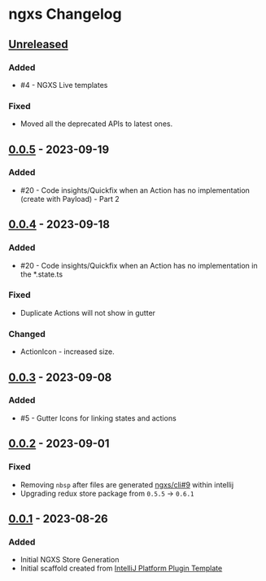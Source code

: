 <!-- Keep a Changelog guide -> https://keepachangelog.com -->

# ngxs Changelog

## [Unreleased]
### Added
- #4 - NGXS Live templates 

### Fixed
- Moved all the deprecated APIs to latest ones.

## [0.0.5] - 2023-09-19

### Added

- #20 - Code insights/Quickfix when an Action has no implementation (create with Payload) - Part 2

## [0.0.4] - 2023-09-18

### Added

- #20 - Code insights/Quickfix when an Action has no implementation in the *.state.ts

### Fixed

- Duplicate Actions will not show in gutter

### Changed

- ActionIcon - increased size.

## [0.0.3] - 2023-09-08

### Added

- #5 - Gutter Icons for linking states and actions

## [0.0.2] - 2023-09-01

### Fixed

- Removing `nbsp` after files are generated [ngxs/cli#9](https://github.com/ngxs/cli/issues/9) within intellij
- Upgrading redux store package from `0.5.5` -> `0.6.1`

## [0.0.1] - 2023-08-26

### Added

- Initial NGXS Store Generation
- Initial scaffold created from [IntelliJ Platform Plugin Template](https://github.com/JetBrains/intellij-platform-plugin-template)

[Unreleased]: https://github.com/dinbtechit/ngxs/compare/v0.0.5...HEAD
[0.0.5]: https://github.com/dinbtechit/ngxs/compare/v0.0.4...v0.0.5
[0.0.4]: https://github.com/dinbtechit/ngxs/compare/v0.0.3...v0.0.4
[0.0.3]: https://github.com/dinbtechit/ngxs/compare/v0.0.2...v0.0.3
[0.0.2]: https://github.com/dinbtechit/ngxs/compare/v0.0.1...v0.0.2
[0.0.1]: https://github.com/dinbtechit/ngxs/commits/v0.0.1
